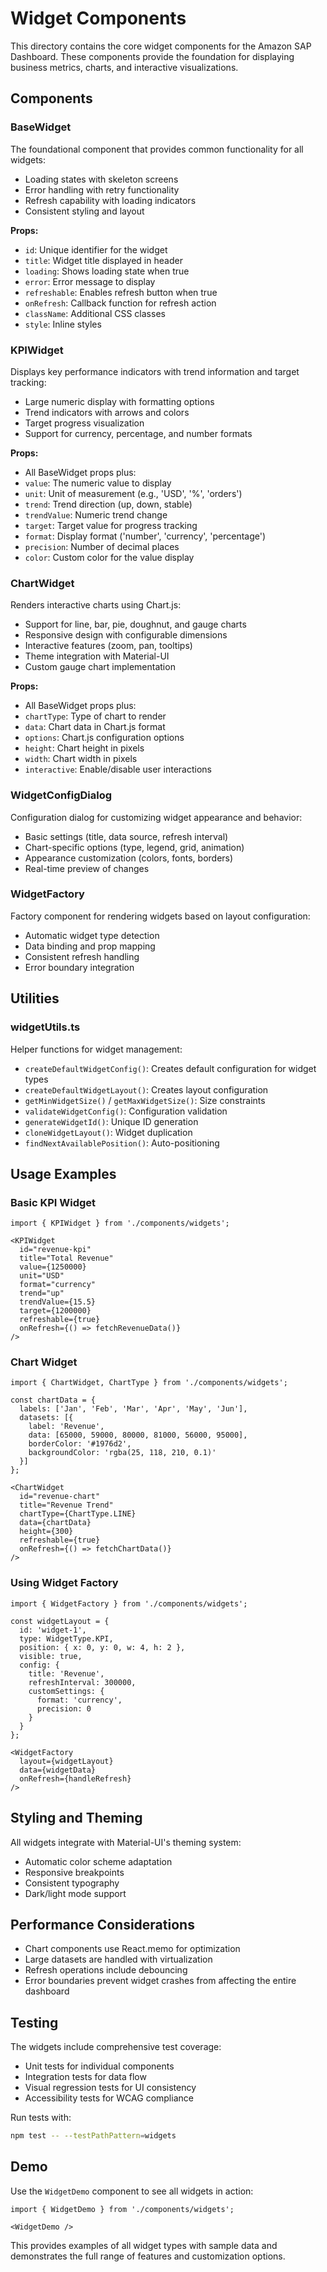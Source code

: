 # Widget Components

This directory contains the core widget components for the Amazon SAP Dashboard. These components provide the foundation for displaying business metrics, charts, and interactive visualizations.

## Components

### BaseWidget

The foundational component that provides common functionality for all widgets:

- Loading states with skeleton screens
- Error handling with retry functionality
- Refresh capability with loading indicators
- Consistent styling and layout

**Props:**
- `id`: Unique identifier for the widget
- `title`: Widget title displayed in header
- `loading`: Shows loading state when true
- `error`: Error message to display
- `refreshable`: Enables refresh button when true
- `onRefresh`: Callback function for refresh action
- `className`: Additional CSS classes
- `style`: Inline styles

### KPIWidget

Displays key performance indicators with trend information and target tracking:

- Large numeric display with formatting options
- Trend indicators with arrows and colors
- Target progress visualization
- Support for currency, percentage, and number formats

**Props:**
- All BaseWidget props plus:
- `value`: The numeric value to display
- `unit`: Unit of measurement (e.g., 'USD', '%', 'orders')
- `trend`: Trend direction (up, down, stable)
- `trendValue`: Numeric trend change
- `target`: Target value for progress tracking
- `format`: Display format ('number', 'currency', 'percentage')
- `precision`: Number of decimal places
- `color`: Custom color for the value display

### ChartWidget

Renders interactive charts using Chart.js:

- Support for line, bar, pie, doughnut, and gauge charts
- Responsive design with configurable dimensions
- Interactive features (zoom, pan, tooltips)
- Theme integration with Material-UI
- Custom gauge chart implementation

**Props:**
- All BaseWidget props plus:
- `chartType`: Type of chart to render
- `data`: Chart data in Chart.js format
- `options`: Chart.js configuration options
- `height`: Chart height in pixels
- `width`: Chart width in pixels
- `interactive`: Enable/disable user interactions

### WidgetConfigDialog

Configuration dialog for customizing widget appearance and behavior:

- Basic settings (title, data source, refresh interval)
- Chart-specific options (type, legend, grid, animation)
- Appearance customization (colors, fonts, borders)
- Real-time preview of changes

### WidgetFactory

Factory component for rendering widgets based on layout configuration:

- Automatic widget type detection
- Data binding and prop mapping
- Consistent refresh handling
- Error boundary integration

## Utilities

### widgetUtils.ts

Helper functions for widget management:

- `createDefaultWidgetConfig()`: Creates default configuration for widget types
- `createDefaultWidgetLayout()`: Creates layout configuration
- `getMinWidgetSize()` / `getMaxWidgetSize()`: Size constraints
- `validateWidgetConfig()`: Configuration validation
- `generateWidgetId()`: Unique ID generation
- `cloneWidgetLayout()`: Widget duplication
- `findNextAvailablePosition()`: Auto-positioning

## Usage Examples

### Basic KPI Widget

```tsx
import { KPIWidget } from './components/widgets';

<KPIWidget
  id="revenue-kpi"
  title="Total Revenue"
  value={1250000}
  unit="USD"
  format="currency"
  trend="up"
  trendValue={15.5}
  target={1200000}
  refreshable={true}
  onRefresh={() => fetchRevenueData()}
/>
```

### Chart Widget

```tsx
import { ChartWidget, ChartType } from './components/widgets';

const chartData = {
  labels: ['Jan', 'Feb', 'Mar', 'Apr', 'May', 'Jun'],
  datasets: [{
    label: 'Revenue',
    data: [65000, 59000, 80000, 81000, 56000, 95000],
    borderColor: '#1976d2',
    backgroundColor: 'rgba(25, 118, 210, 0.1)'
  }]
};

<ChartWidget
  id="revenue-chart"
  title="Revenue Trend"
  chartType={ChartType.LINE}
  data={chartData}
  height={300}
  refreshable={true}
  onRefresh={() => fetchChartData()}
/>
```

### Using Widget Factory

```tsx
import { WidgetFactory } from './components/widgets';

const widgetLayout = {
  id: 'widget-1',
  type: WidgetType.KPI,
  position: { x: 0, y: 0, w: 4, h: 2 },
  visible: true,
  config: {
    title: 'Revenue',
    refreshInterval: 300000,
    customSettings: {
      format: 'currency',
      precision: 0
    }
  }
};

<WidgetFactory
  layout={widgetLayout}
  data={widgetData}
  onRefresh={handleRefresh}
/>
```

## Styling and Theming

All widgets integrate with Material-UI's theming system:

- Automatic color scheme adaptation
- Responsive breakpoints
- Consistent typography
- Dark/light mode support

## Performance Considerations

- Chart components use React.memo for optimization
- Large datasets are handled with virtualization
- Refresh operations include debouncing
- Error boundaries prevent widget crashes from affecting the entire dashboard

## Testing

The widgets include comprehensive test coverage:

- Unit tests for individual components
- Integration tests for data flow
- Visual regression tests for UI consistency
- Accessibility tests for WCAG compliance

Run tests with:
```bash
npm test -- --testPathPattern=widgets
```

## Demo

Use the `WidgetDemo` component to see all widgets in action:

```tsx
import { WidgetDemo } from './components/widgets';

<WidgetDemo />
```

This provides examples of all widget types with sample data and demonstrates the full range of features and customization options.